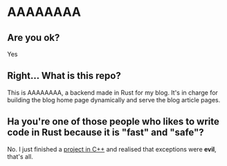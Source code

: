 # AAAAAAAA

## Are you ok?
Yes

## Right... What is this repo?
This is AAAAAAAA, a backend made in Rust for my blog. It's in charge for building the blog home page dynamically and serve the blog article pages.

## Ha you're one of those people who likes to write code in Rust because it is "fast" and "safe"?
No. I just finished a [project in C++](https://github.com/HugoBde/blog_bob) and realised that exceptions were **evil**, that's all.